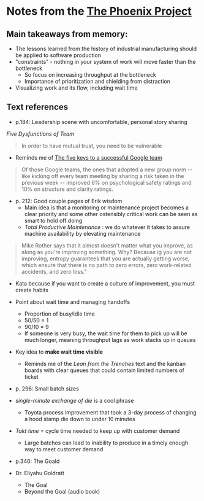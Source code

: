# Notes from the [The Phoenix Project](https://itrevolution.com/the-phoenix-project/)

## Main takeaways from memory:

- The lessons learned from the history of industrial manufacturing should be applied to software production
- "constraints" - nothing in your system of work will move faster than the bottleneck
  - So focus on increasing throughput at the bottleneck
  - Importance of prioritization and shielding from distraction
- Visualizing work and its flow, including wait time

## Text references

- p.184: Leadership scene with uncomfortable, personal story sharing

_Five Dysfunctions of Team_

> In order to have mutual trust, you need to be vulnerable

- Reminds me of [The five keys to a successful Google team](https://rework.withgoogle.com/blog/five-keys-to-a-successful-google-team/)

> Of those Google teams, the ones that adopted a new group norm -- like kicking off every team meeting by sharing a risk taken in the previous week -- improved 6% on psychological safety ratings and 10% on structure and clarity ratings.

- p. 212: Good couple pages of Erik wisdom
  - Main idea is that a monitoring or maintenance project becomes a clear priority and some other ostensibly critical work can be seen as smart to hold off doing
  - _Total Productive Maintenance_ : we do whatever it takes to assure machine availability by elevating maintenance

> Mike Rother says that it almost doesn't matter what you improve, as along as you're improving something. Why? Because ig you are not improving, entropy guarantees that you are actually getting worse, which ensure that there is no path to zero errors, zero work-related accidents, and zero loss."

- Kata because if you want to create a culture of improvement, you must create habits
- Point about wait time and managing handoffs
  - Proportion of busy/idle time
  - 50/50 = 1
  - 90/10 = 9
  - If someone is very busy, the wait time for them to pick up will be much longer, meaning throughput lags as work stacks up in queues
- Key idea to **make wait time visible**

  - Reminds me of the _Lean from the Trenches_ text and the kanban boards with clear queues that could contain limited numbers of ticket

- p. 296: Small batch sizes

- _single-minute exchange of die_ is a cool phrase
  - Toyota process improvement that took a 3-day process of changing a hood stamp die down to under 10 minutes
- _Takt time_ = cycle time needed to keep up with customer demand

  - Large batches can lead to inability to produce in a timely enough way to meet customer demand

- p.340: The Goald
- Dr. Eliyahu Goldratt
  - The Goal
  - Beyond the Goal (audio book)
